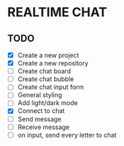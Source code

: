 # REALTIME CHAT

## TODO
- [x] Create a new project
- [x] Create a new repository
- [ ] Create chat board
- [ ] Create chat bubble
- [ ] Create chat input form
- [ ] General styling
- [ ] Add light/dark mode
- [x] Connect to chat
- [ ] Send message
- [ ] Receive message
- [ ] on input, send every letter to chat